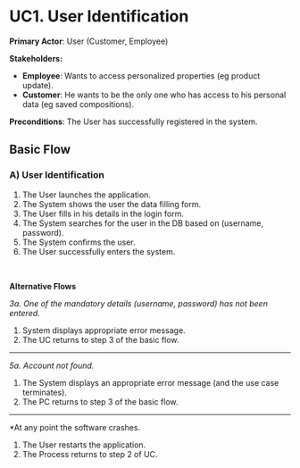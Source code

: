 # UC1. User Identification

**Primary Actor**: User (Customer, Employee)
 
**Stakeholders:**
- **Employee**: Wants to access personalized properties (eg product update).
- **Customer**: He wants to be the only one who has access to his personal data (eg saved compositions).

**Preconditions**: The User has successfully registered in the system.

## Basic Flow

### Α) User Identification

1. The User launches the application.
2. The System shows the user the data filling form.
3. The User fills in his details in the login form.
4. The System searches for the user in the DB based on (username, password).
5. The System confirms the user.
6. The User successfully enters the system.

</br>

**Alternative Flows**

*3a. One of the mandatory details (username, password) has not been entered.*
1. System displays appropriate error message.
2. The UC returns to step 3 of the basic flow.
---

*5a. Account not found.*
1. The System displays an appropriate error message (and the use case terminates).
2. The PC returns to step 3 of the basic flow.
---

*At any point the software crashes.
1. The User restarts the application.
2. The Process returns to step 2 of UC.
